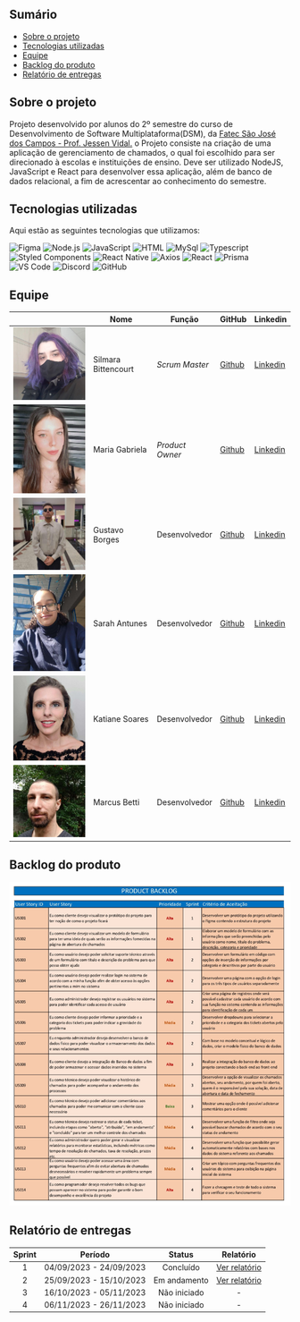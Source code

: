 ## Sumário

- [Sobre o projeto](#Sobre-o-projeto)
- [Tecnologias utilizadas](#Tecnologias-utilizadas)
- [Equipe](#Equipe)
- [Backlog do produto](#Backlog-do-produto)
- [Relatório de entregas](#Relatório-de-entregas)

## Sobre o projeto

Projeto desenvolvido por alunos do 2º semestre do curso de Desenvolvimento de Software Multiplataforma(DSM), da [Fatec São José dos Campos - Prof. Jessen Vidal.](https://fatecsjc-prd.azurewebsites.net/)
o Projeto consiste na criação de uma aplicação de gerenciamento de chamados, o qual foi escolhido para ser direcionado à escolas e instituições de ensino. Deve ser utilizado NodeJS, JavaScript e React para desenvolver essa aplicação, além de banco de dados relacional, a fim de acrescentar ao conhecimento do semestre.


## Tecnologias utilizadas

Aqui estão as seguintes tecnologias que utilizamos:

<span id="tecnologias">
<img src="https://img.shields.io/badge/Figma-CED4DA?style=opensans&logo=figma&logoColor=white&color=blue" alt="Figma" /> 
<img src="https://img.shields.io/badge/Node.Js-CED4DA?style=opensans&logo=nodedotjs&logoColor=white&color=blue" alt="Node.js" />
<img src="https://img.shields.io/badge/JavaScript-black?style=opensans&logo=javascript&logoColor=white&color=blue" alt="JavaScript" />
<img src="https://img.shields.io/badge/%3C%2F%3E_HTML%20-%20black?style=opensans&logo=html&logoColor=white&color=blue" alt ="HTML" />
 <img src="https://img.shields.io/badge/MySql%20-%20black?style=opensans&logo=mysql&logoColor=white&color=blue" alt ="MySql" />
<img src="https://img.shields.io/badge/TypeScript-CED4DA?style=opensans&logo=typescript&logoColor=white&color=blue" alt="Typescript" />
<img src="https://img.shields.io/badge/Styled_Components-CED4DA?opensans&logo=styled-components&logoColor=white&color=blue" alt="Styled Components" /> 
<img src="https://img.shields.io/badge/React_Native-CED4DA?opensans&logo=react&logoColor=white&color=blue" alt="React Native" /> 
<img src="https://img.shields.io/badge/Axios-CED4DA?opensans&logo=axios&logoColor=white&color=blue" alt="Axios" /> 
<img src="https://img.shields.io/badge/React-CED4DA?opensans&logo=react&logoColor=white&color=blue" alt="React" /> 
<img src="https://img.shields.io/badge/Prisma-CED4DA?opensans&logo=prisma&logoColor=white&color=blue" alt="Prisma" /> 
<img src="https://img.shields.io/badge/VS_Code-CED4DA?opensans&logo=visual%20studio%20code&logoColor=white&color=blue" alt="VS Code" />
<img src="https://img.shields.io/badge/Discord-CED4DA?opensans&logo=discord&logoColor=white&color=blue" alt="Discord" /> 
<img src="https://img.shields.io/badge/GitHub-CED4DA?opensans&logo=github&logoColor=whitek&color=blue" alt="GitHub" /> 


## Equipe


|     | Nome           | Função       | GitHub  | Linkedin                              |
| --- | --------------| ------------| ---------------------------------------------- |---------------|
| <img src="/doc/assets/silmara.jpeg" width="250px"> | Silmara Bittencourt | _Scrum Master_| [Github](https://github.com/SBittencourt) | [Linkedin](https://br.linkedin.com/in/silmara-in%C3%AAs-bittencourt-da-costa-243478214?trk=people-guest_people_search-card)
|  <img src="/doc/assets/Maria_Gabriela.jpg" width="250px"> | Maria Gabriela | _Product Owner_ | [Github](https://github.com/MariaGabrielaMello) | [Linkedin](https://www.linkedin.com/in/gabrieia-mello-3819a9270/)
| <img src="/doc/assets/gustavo.jpg" width="250px"> | Gustavo Borges | Desenvolvedor | [Github](https://github.com/Miojoguu) | [Linkedin](https://www.linkedin.com/in/gustavo-borges-lima-855440243/)
| <img src="/doc/assets/sarah.jpg" width="250px"> | Sarah Antunes | Desenvolvedor | [Github](https://github.com/Amentine) | [Linkedin](https://www.linkedin.com/in/sarah-antunes-38a7a1204/)
| <img src="/doc/assets/katiane.jpg" width="250px"> | Katiane Soares | Desenvolvedor | [Github](https://github.com/Katianefatec) | [Linkedin](https://www.linkedin.com/in/katiane-soares-4b8193245/)
| <img src="/doc/assets/marcus.jpg" width="250px"> | Marcus Betti | Desenvolvedor | [Github](https://github.com/marcusvbe) | [Linkedin](https://www.linkedin.com/in/marcus-betti-715b6614a/)


## Backlog do produto


<img src="/doc/assets/ProductBacklog.jpeg.png" width="680px">

## Relatório de entregas

| Sprint | Período | Status | Relatório |
|:-----:|:----------:|:---------:|:---------:|
| 1 | 04/09/2023 - 24/09/2023 | Concluído  | [Ver relatório](https://github.com/FocusQuest/FocusQuestAPI/tree/Sprint-1)  |
| 2 | 25/09/2023 - 15/10/2023 | Em andamento | [Ver relatório](https://github.com/FocusQuest/FocusQuestAPI/tree/Sprint-2) |  
| 3 | 16/10/2023 - 05/11/2023 | Não iniciado |  -  | 
| 4 | 06/11/2023 - 26/11/2023 | Não iniciado |  -  |


